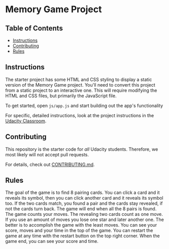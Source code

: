 # Memory Game Project

## Table of Contents

* [Instructions](#instructions)
* [Contributing](#contributing)
* [Rules](#rules)

## Instructions

The starter project has some HTML and CSS styling to display a static version of the Memory Game project. You'll need to convert this project from a static project to an interactive one. This will require modifying the HTML and CSS files, but primarily the JavaScript file.

To get started, open `js/app.js` and start building out the app's functionality

For specific, detailed instructions, look at the project instructions in the [Udacity Classroom](https://classroom.udacity.com/me).

## Contributing

This repository is the starter code for _all_ Udacity students. Therefore, we most likely will not accept pull requests.

For details, check out [CONTRIBUTING.md](CONTRIBUTING.md). 

## Rules

The goal of the game is to find 8 pairing cards. You can click a card and it reveals its symbol, then you can click another card and it reveals its symbol too. If the two cards match, you found a pair and the cards stay revealed, if not the cards turn back. The game will end when all the 8 pairs is found.
The game counts your moves. The revealing two cards count as one move. If you use an amount of moves you lose one star and later another one. The better is to accomplish the game with the least moves. You can see your score, moves and your time in the top of the game. 
You can restart the game at any time with the restart button on the top right corner. When the game end, you can see your score and time.
